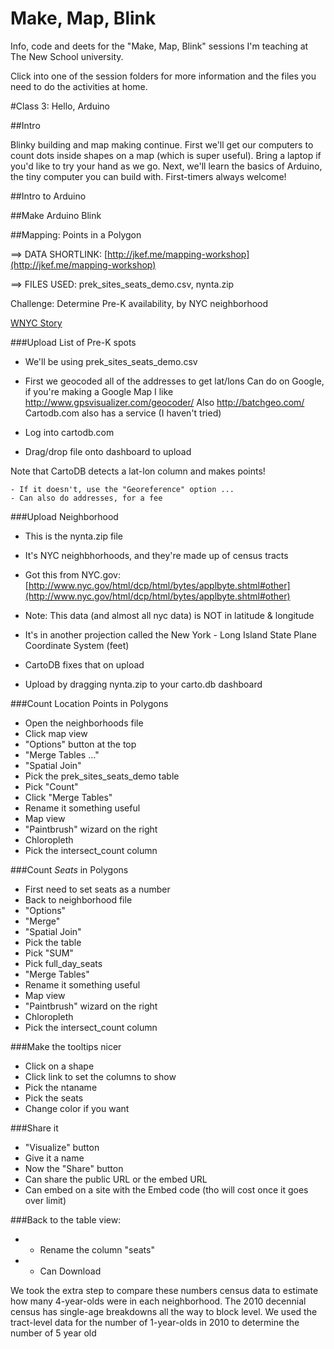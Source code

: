Make, Map, Blink
==============

Info, code and deets for the "Make, Map, Blink" sessions I'm teaching at The New School university.

Click into one of the session folders for more information and the files you need to do the activities at home.

#Class 3: Hello, Arduino

##Intro

Blinky building and map making continue. First we'll get our computers to count dots inside shapes on a map (which is super useful). Bring a laptop if you'd like to try your hand as we go. Next, we'll learn the basics of Arduino, the tiny computer you can build with. First-timers always welcome!


##Intro to Arduino


##Make Arduino Blink


##Mapping: Points in a Polygon

==> DATA SHORTLINK: [http://jkef.me/mapping-workshop](http://jkef.me/mapping-workshop)

==> FILES USED: prek_sites_seats_demo.csv, nynta.zip

Challenge: Determine Pre-K availability, by NYC neighborhood

[WNYC Story](http://www.wnyc.org/story/map-pre-k-expands-some-neighborhoods-fair-better-others/)

###Upload List of Pre-K spots

- We'll be using prek_sites_seats_demo.csv

- First we geocoded all of the addresses to get lat/lons
    Can do on Google, if you're making a Google Map
    I like http://www.gpsvisualizer.com/geocoder/
    Also http://batchgeo.com/
    Cartodb.com also has a service (I haven't tried)

- Log into cartodb.com

- Drag/drop file onto dashboard to upload
    
Note that CartoDB detects a lat-lon column and makes points!

	- If it doesn't, use the "Georeference" option ...
	- Can also do addresses, for a fee

###Upload Neighborhood

- This is the nynta.zip file
- It's NYC neighbhorhoods, and they're made up of census tracts

- Got this from NYC.gov: [http://www.nyc.gov/html/dcp/html/bytes/applbyte.shtml#other](http://www.nyc.gov/html/dcp/html/bytes/applbyte.shtml#other)
    
- Note: This data (and almost all nyc data) is NOT in latitude & longitude
- It's in another projection called the New York - Long Island State Plane Coordinate System (feet)
- CartoDB fixes that on upload
- Upload by dragging nynta.zip to your carto.db dashboard

###Count Location Points in Polygons

- Open the neighborhoods file
- Click map view
- "Options" button at the top
- "Merge Tables ..."
- "Spatial Join"
- Pick the prek_sites_seats_demo table
- Pick "Count"
- Click "Merge Tables"
- Rename it something useful
- Map view
- "Paintbrush" wizard on the right
- Chloropleth
- Pick the intersect_count column

###Count *Seats* in Polygons
- First need to set seats as a number
- Back to neighborhood file
- "Options"
- "Merge"
- "Spatial Join"
- Pick the table
- Pick "SUM"
- Pick full_day_seats
- "Merge Tables"
- Rename it something useful
- Map view
- "Paintbrush" wizard on the right
- Chloropleth
- Pick the intersect_count column

###Make the tooltips nicer
- Click on a shape
- Click link to set the columns to show
- Pick the ntaname
- Pick the seats
- Change color if you want

###Share it
- "Visualize" button
- Give it a name
- Now the "Share" button
- Can share the public URL or the embed URL
- Can embed on a site with the Embed code (tho will cost once it goes over limit)

###Back to the table view:
- * Rename the column "seats"
- * Can Download

We took the extra step to compare these numbers census data to estimate how many 4-year-olds were in each neighborhood. The 2010 decennial census has single-age breakdowns all the way to block level. We used the tract-level data for the number of 1-year-olds in 2010 to determine the number of 5 year old


